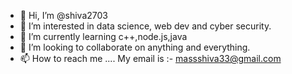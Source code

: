 - 👋 Hi, I’m @shiva2703
- 👀 I’m interested in data science, web dev and cyber security.
- 🌱 I’m currently learning c++,node.js,java
- 💞️ I’m looking to collaborate on anything and everything.
- 📫 How to reach me .... My email is :- massshiva33@gmail.com

<!---
shiva2703/shiva2703 is a ✨ special ✨ repository because its `README.md` (this file) appears on your GitHub profile.
You can click the Preview link to take a look at your changes.
--->
